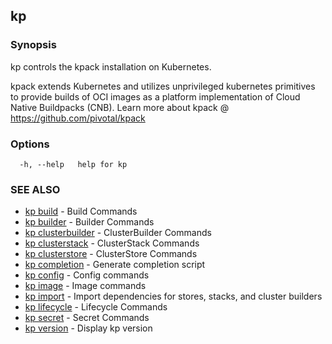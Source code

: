 ## kp



### Synopsis

kp controls the kpack installation on Kubernetes.

kpack extends Kubernetes and utilizes unprivileged kubernetes primitives to provide 
builds of OCI images as a platform implementation of Cloud Native Buildpacks (CNB).
Learn more about kpack @ https://github.com/pivotal/kpack

### Options

```
  -h, --help   help for kp
```

### SEE ALSO

* [kp build](kp_build.md)	 - Build Commands
* [kp builder](kp_builder.md)	 - Builder Commands
* [kp clusterbuilder](kp_clusterbuilder.md)	 - ClusterBuilder Commands
* [kp clusterstack](kp_clusterstack.md)	 - ClusterStack Commands
* [kp clusterstore](kp_clusterstore.md)	 - ClusterStore Commands
* [kp completion](kp_completion.md)	 - Generate completion script
* [kp config](kp_config.md)	 - Config commands
* [kp image](kp_image.md)	 - Image commands
* [kp import](kp_import.md)	 - Import dependencies for stores, stacks, and cluster builders
* [kp lifecycle](kp_lifecycle.md)	 - Lifecycle Commands
* [kp secret](kp_secret.md)	 - Secret Commands
* [kp version](kp_version.md)	 - Display kp version

